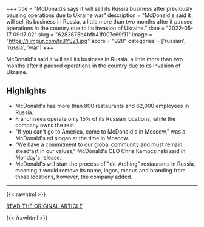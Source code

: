 +++
title = "McDonald’s says it will sell its Russia business after previously pausing operations due to Ukraine war"
description = "McDonald's said it will sell its business in Russia, a little more than two months after it paused operations in the country due to its invasion of Ukraine."
date = "2022-05-17 09:17:02"
slug = "6283675b4bfb41f007c69f11"
image = "https://i.imgur.com/lsBYSZ1.jpg"
score = "928"
categories = ['russian', 'russia', 'war']
+++

McDonald's said it will sell its business in Russia, a little more than two months after it paused operations in the country due to its invasion of Ukraine.

## Highlights

- McDonald's has more than 800 restaurants and 62,000 employees in Russia.
- Franchisees operate only 15% of its Russian locations, while the company owns the rest.
- "If you can't go to America, come to McDonald's in Moscow," was a McDonald's ad slogan at the time in Moscow.
- "We have a commitment to our global community and must remain steadfast in our values," McDonald's CEO Chris Kempczinski said in Monday's release.
- McDonald's will start the process of "de-Arching" restaurants in Russia, meaning it would remove its name, logos, menus and branding from those locations, however, the company added.

---

{{< rawhtml >}}
  <p class="article-category">
    <a target="_blank" href="https://www.cnbc.com/2022/05/16/mcdonalds-says-it-will-sell-its-russia-business-after-previously-pausing-operations-due-to-ukraine-war.html">READ THE ORIGINAL ARTICLE</a>
  </p>
{{< /rawhtml >}}
